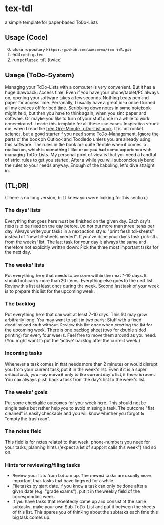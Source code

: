 # tex-tdl
a simple template for paper-based ToDo-Lists

## Usage (Code)

0. clone repository `https://github.com/wamserma/tex-tdl.git`
0. edit `config.tex`
0. run `pdflatex tdl` (twice)

## Usage (ToDo-System)

Managing your ToDo-Lists with a computer is very convenient. But it has a huge drawback: Access time. Even if you have your phone/tablet/PC always on, opening your software takes a few seconds. Nothing beats pen and paper for access time. Personally, I usually have a great idea once I turned all my devices off for bed time. Scribbling down notes in some notebook might help, but then you have to think again, when you sinc paper and software. Or maybe you like to turn of your stuff once in a while to work concentrated. I made this template for all these use cases. Inspiration struck me, when I read the [free One-Minute ToDo-List book](). It is not rocket science, but a good starter if you need some ToDo-Management. Ignore the parts of the book on Outlook and Toodledo unless you are already using this software. The rules in the book are quite flexible when it comes to realisation, which is something I like once you had some experience with managing ToDo-Lists. My personal point of view is that you need a handful of strict rules to get you started. After a while you will subconciously bend the rules to your needs anyway. Enough of the babbling, let's dive straight in.

## (TL;DR)

(There is no long version, but I knew you were looking for this section.)

### The days' lists

Everything that goes here must be finished on the given day. Each day's field is to be filled on the day before. Do not put more than three items per day. Always write your tasks in a next action style: "print fresh tdl-sheets" instead of "new tdl-sheets needed".
If you've done your day's task pick sth. from the weeks' list.
The last task for your day is always the same and therefore not explicitly written down: Pick the three most important tasks for the next day.

### The weeks' lists

Put everything here that needs to be done within the next 7-10 days. It should not carry more than 20 items. Everything else goes to the next list.
Review this list at least once during the week. Second last task of your week is to prepare this list for the upcoming week.

### The backlog

Put everything here that can wait at least 7-10 days. This list may grow arbitrarily long. You may want to split in two parts: Stuff with a fixed deadline and stuff without. Review this list once when creating the list for the upcoming week.
There is one backlog sheet (two for double sided printing) for every four weeks. Feel free to move them around as you need. (You might want to put the 'active' backlog after the current week.)

### Incoming tasks

Whenever a task comes in that needs more than 2 minutes or would disrupt you from your current task, put it in the week's list. Even if it is a super critical task, you may move it only to the current day's list, if there is room. You can always push back a task from the day's list to the week's list. 

### The weeks' goals

Put some checkable outcomes for your week here. This should not be single tasks but rather help you to avoid missing a task. The outcome "flat cleaned" is easily checkable and you will know whether you forgot to "empty the trash can".

### The notes field

This field is for notes related to that week: phone-numbers you need for your tasks, planning hints ("expect a lot of support calls this week") and so on.

### Hints for reviewing/filing tasks

+ Review your lists from bottom up. The newest tasks are usually more important than tasks that have lingered for a while.
+ File tasks by start date. If you know a task can only be done after a given date (e.g. "grade exams"), put it in the weekly field of the corresponding week.
+ If you have tasks that repeatedly come up and consist of the same subtasks, make your own Sub-ToDo-List and put it between the sheets of this list. This spares you of thinking about the subtasks each time this big task comes up.
